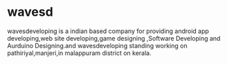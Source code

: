 # wavesd
wavesdeveloping is a indian based company for providing android app developing,web site developing,game designing ,Software Developing and Aurduino Designing.and wavesdeveloping standing working on pathiriyal,manjeri,in malappuram district on kerala.
